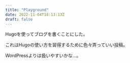 ```yaml
---
title: "Playground"
date: 2022-11-04T18:13:13Z
draft: false
---
```


Hugoを使ってブログを書くことにした。

これはHugoの使い方を習得するために色々弄っていい投稿。

WordPressよりは扱いやすいかな…。